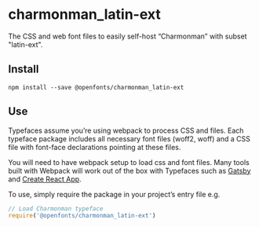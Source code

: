
# charmonman_latin-ext

The CSS and web font files to easily self-host “Charmonman” with subset "latin-ext".

## Install

`npm install --save @openfonts/charmonman_latin-ext`

## Use

Typefaces assume you’re using webpack to process CSS and files. Each typeface
package includes all necessary font files (woff2, woff) and a CSS file with
font-face declarations pointing at these files.

You will need to have webpack setup to load css and font files. Many tools built
with Webpack will work out of the box with Typefaces such as [Gatsby](https://github.com/gatsbyjs/gatsby)
and [Create React App](https://github.com/facebookincubator/create-react-app).

To use, simply require the package in your project’s entry file e.g.

```javascript
// Load Charmonman typeface
require('@openfonts/charmonman_latin-ext')
```
